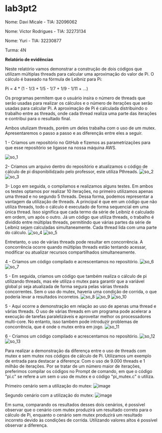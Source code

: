 # lab3pt2

Nome: Davi Micale - TIA: 32096062

Nome: Victor Rodrigues - TIA: 32273134

Nome: Yuri - TIA: 32230877

Turma: 4N

**Relatório de evidências**

Neste relatório vamos demonstrar a construção de dois códigos que utilizam múltiplas threads para calcular uma aproximação do valor de Pi. O cálculo é baseado na fórmula de Leibniz para Pi:

Pi = 4 * (1 - 1/3 + 1/5 - 1/7 + 1/9 - 1/11 + ...)

Os programas permitem que o usuário insira o número de threads que serão usadas para realizar os cálculos e o número de iterações que serão usadas para calcular Pi. A aproximação de Pi é calculada distribuindo o trabalho entre as threads, onde cada thread realiza uma parte das iterações e contribui para o resultado final.

Ambos utulizam threads, porém um deles trabalha com o uso de um mutex. Apresentaremos o passo a passo e as diferençãs entre eles a seguir.

1 - Criamos um repositório no GitHub e fizemos as parametrizações para que esse repositório se ligasse na nossa máquina AWS.

![so_1](https://github.com/davimicale/lab3pt2/assets/62074503/dbfc8be4-6c10-4438-8a2c-343bcba40cad)

2- Criamos um arquivo dentro do repositório e atualizamos o código de cálculo de pi disponibilidzado pelo professor, este utiliza Pthreads.
![so_2](https://github.com/davimicale/lab3pt2/assets/62074503/013e6c7f-f32b-402c-8cc9-22aeaed7b017)
![so_3](https://github.com/davimicale/lab3pt2/assets/62074503/615d7797-1382-45d8-a50a-bbf9dc12c5ab)

3- Logo em seguida, o compilamos e realizamos alguns testes. Em ambos os testes optamos por realizar 10 iterações, no primeiro utilizamos apenas uma thread e no segundo 5 threads. Dessa forma, podemos representar a vantagem da utilização de threads. A principal é que em um código que não utiliza threads, todo o cálculo é executado de forma sequencial em uma única thread. Isso significa que cada termo da série de Leibniz é calculado em ordem, um após o outro. Já um código que utiliza threads, o trabalho é dividido entre múltiplas threads, permitindo que várias partes da série de Leibniz sejam calculadas simultaneamente. Cada thread lida com uma parte do cálculo.
![so_4](https://github.com/davimicale/lab3pt2/assets/62074503/5ce8b0cd-8af9-4f8b-b4cf-6dc2d259da45)
![so_5](https://github.com/davimicale/lab3pt2/assets/62074503/e33b1bee-43c6-4ba6-a422-b24139e8fdbf)

Entretanto, o uso de várias threads pode resultar em concorrência. A concorrência ocorre quando múltiplas threads estão tentando acessar, modificar ou atualizar recursos compartilhados simultaneamente.

4 - Criamos um código compilado e acrescentamos no repositório.
![so_6](https://github.com/davimicale/lab3pt2/assets/62074503/4bab0aea-a61b-41a3-b040-a15830100d90)
![so_7](https://github.com/davimicale/lab3pt2/assets/62074503/75176ff6-244a-4b2a-9479-6bca87315a29)

5 - Em seguida, criamos um código que também realiza o cálculo de pi utilizando threads, mas ele utiliza o mutex para garantir que a variável global pi seja atualizada de forma segura pelas várias threads concorrentes. Sem o uso do mutex, haveria uma condição de corrida, o que poderia levar a resultados incorretos.
![so_8](https://github.com/davimicale/lab3pt2/assets/62074503/5152b5ff-f08b-41a5-9296-b5635256dfc2)
![so_9](https://github.com/davimicale/lab3pt2/assets/62074503/a766ea05-5bc4-421c-98e8-49b5f6208d8d)
![so_10](https://github.com/davimicale/lab3pt2/assets/62074503/f0845524-b37e-434b-9367-2b1732d3ad0c)

5 - Aqui ocorre a demonstração em relação ao uso de apenas uma thread e várias threads. O uso de várias threads em um programa pode acelerar a execução de tarefas paralelizáveis e aproveitar melhor os processadores multi-core. No entanto, isso também pode introduzir problemas de concorrência, que é onde o mutex entra em jogo.
![so_11](https://github.com/davimicale/lab3pt2/assets/62074503/d070f866-20e9-47a0-a21b-2213c7cadeac)

6 - Criamos um código compilado e acrescentamos no repositório.
![so_12](https://github.com/davimicale/lab3pt2/assets/62074503/3f8800c2-ff32-4f03-85f0-04256431b5e8)
![so_13](https://github.com/davimicale/lab3pt2/assets/62074503/be9c4860-fbe3-4802-a165-6ad85a7fbee3)

Para realizar a demonstração da diferença entre o uso de threads com mutex e sem mutex nos códigos de cálculo de Pi. Utilizamos um exemplo de entrada para destacar a diferença: Com o uso de 9.000 threads e 1 milhão de iterações. Por se tratar de um número maior de iterações, preferimos compilar os códigos no Prompt de comando, em que o código "pi.c" se refere a um sem o uso de mutex e o código "pi_mutex.c" o utiliza.

Primeiro cenário sem a utilização do mutex:
![image](https://github.com/davimicale/lab3pt2/assets/62074503/f5f57342-75de-4a95-9fca-8345ec309e03)

Segundo cenário com a utilização do mutex:
![image](https://github.com/davimicale/lab3pt2/assets/62074503/c1f3b086-de58-4421-a7bc-71ac7f296f13)

Em suma, comparando os resultados desses dois cenários, é possível observar que o cenário com mutex produzirá um resultado correto para o cálculo de Pi, enquanto o cenário sem mutex produzirá um resultado incorreto devido às condições de corrida. Utilizando valores altos é possível observar a diferença.
